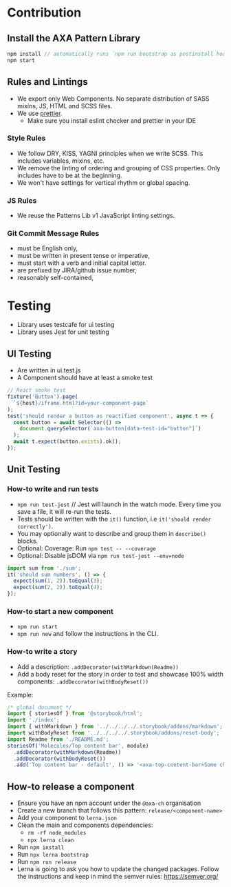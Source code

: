 # Contribution

## Install the AXA Pattern Library
```js
npm install // automatically runs `npm run bootstrap as postinstall hook`
npm start
```

## Rules and Lintings

- We export only Web Components. No separate distribution of SASS mixins, JS, HTML and SCSS files.
- We use [prettier](https://prettier.io/).
  - Make sure you install eslint checker and prettier in your IDE

### Style Rules

- We follow DRY, KISS, YAGNI principles when we write SCSS. This includes variables, mixins, etc.
- We remove the linting of ordering and grouping of CSS properties. Only includes have to be at the beginning.
- We won't have settings for vertical rhythm or global spacing.

### JS Rules
- We reuse the Patterns Lib v1 JavaScript linting settings.

### Git Commit Message Rules
- must be English only,
- must be written in present tense or imperative,
- must start with a verb and initial capital letter.
- are prefixed by JIRA/github issue number,
- reasonably self-contained,

# Testing
- Library uses testcafe for ui testing
- Library uses Jest for unit testing

## UI Testing
- Are written in ui.test.js
- A Component should have at least a smoke test

```js
// React smoke test
fixture('Button').page(
  `${host}/iframe.html?id=your-component-page`
);
test('should render a button as reactified component', async t => {
  const button = await Selector(() =>
    document.querySelector(`axa-button[data-test-id="button"]`)
  );
  await t.expect(button.exists).ok();
});
```

## Unit Testing

### How-to write and run tests
- `npm run test-jest` // Jest will launch in the watch mode. Every time you save a file, it will re-run the tests.
- Tests should be written with the `it()` function, i.e `it('should render correctly')`.
- You may optionally want to describe and group them in `describe()` blocks.
- Optional: Coverage: Run `npm test -- --coverage`
- Optional: Disable jsDOM via `npm run test-jest --env=node`

```js
import sum from './sum';
it('should sum numbers', () => {
  expect(sum(1, 2)).toEqual(3);
  expect(sum(2, 2)).toEqual(4);
});
```

### How-to start a new component
- `npm run start`
- `npm run new` and follow the instructions in the CLI.

### How-to write a story

- Add a description: `.addDecorator(withMarkdown(Readme))`
- Add a body reset for the story in order to test and showcase 100% width components: `.addDecorator(withBodyReset())`

Example:

```js
/* global document */
import { storiesOf } from '@storybook/html';
import './index';
import { withMarkdown } from '../../../../.storybook/addons/markdown';
import withBodyReset from '../../../../.storybook/addons/reset-body';
import Readme from './README.md';
storiesOf('Molecules/Top content bar', module)
  .addDecorator(withMarkdown(Readme))
  .addDecorator(withBodyReset())
  .add('Top content bar - default', () => '<axa-top-content-bar>Some children</axa-top-content-bar>');
```

## How-to release a component

- Ensure you have an npm account under the `@axa-ch` organisation
- Create a new branch that follows this pattern: `release/<component-name>`
- Add your component to `lerna.json`
- Clean the main and components dependencies:
  - `rm -rf node_modules`
  - `npx lerna clean`
- Run `npm install`
- Run `npx lerna bootstrap`
- Run `npm run release`
- Lerna is going to ask you how to update the changed packages. Follow the instructions and keep in mind the semver rules: https://semver.org/
